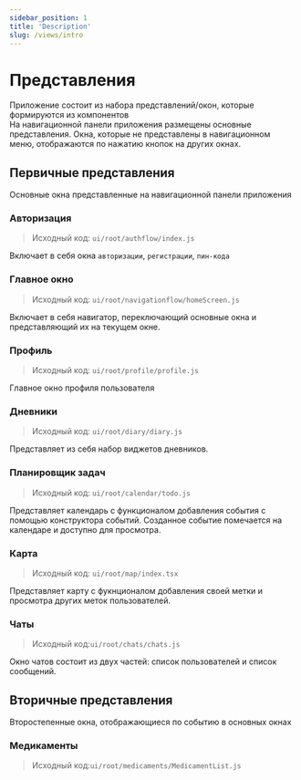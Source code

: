 ```yaml
---
sidebar_position: 1
title: 'Description'
slug: /views/intro
---
```


# Представления

Приложение состоит из набора представлений/окон, которые формируются из компонентов  
На навигационной панели приложения размещены основные представления. Окна, которые не представлены в навигационном меню, отображаются по нажатию кнопок на других окнах.

## Первичные представления 

Основные окна представленные на навигационной панели приложения

### Авторизация  

> Исходный код: `ui/root/authflow/index.js`  

Включает в себя окна `авторизации`, `регистрации`, `пин-кода`

### Главное окно

> Исходный код: `ui/root/navigationflow/homeScreen.js`  

Включает в себя навигатор, переключающий основные окна и представляющий их на текущем окне.

### Профиль

> Исходный код: `ui/root/profile/profile.js`  

Главное окно профиля пользователя  

### Дневники
 
> Исходный код: `ui/root/diary/diary.js`  

Представляет из себя набор виджетов дневников. 

### Планировщик задач

> Исходный код: `ui/root/calendar/todo.js`  

Представляет календарь с функционалом добавления события с помощью конструктора событий. Созданное событие помечается на календаре и доступно для просмотра.  

### Карта

> Исходный код: `ui/root/map/index.tsx`  

Представляет карту с фукнционалом добавления своей метки и просмотра других меток пользователей.  

### Чаты

> Исходный код:`ui/root/chats/chats.js`  

Окно чатов состоит из двух частей: список пользователей и список сообщений.  

## Вторичные представления

Второстепенные окна, отображающиеся по событию в основных окнах

### Медикаменты

> Исходный код:`ui/root/medicaments/MedicamentList.js`


